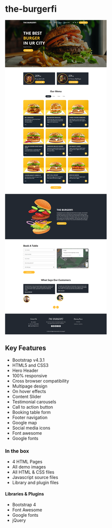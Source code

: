 # the-burgerfi
![preview img](/preview.png)

## Key Features
- Bootstrap v4.3.1
- HTML5 and CSS3
- Hero Header
- 100% responsive
- Cross browser compatibility
- Multipage design
- On hover effects
- Content Slider
- Testimonial carousels
- Call to action button
- Booking table form
- Footer navigation
- Google map
- Social media icons
- Font awesome
- Google fonts
 

### In the box
- 4 HTML Pages
- All demo images
- All HTML & CSS files
- Javascript source files
- Library and plugin files
 

#### Libraries & Plugins
- Bootstrap 4
- Font Awesome
- Google fonts
- jQuery